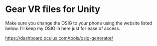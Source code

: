 # Gear VR files for Unity
Make sure you change the OSIG to your phone using the website listed below. I'll keep my OSIG in here just for ease of access.

https://dashboard.oculus.com/tools/osig-generator/
